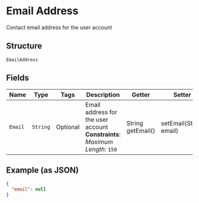 
# Email Address

Contact email address for the user account

## Structure

`EmailAddress`

## Fields

| Name | Type | Tags | Description | Getter | Setter |
|  --- | --- | --- | --- | --- | --- |
| `Email` | `String` | Optional | Email address for the user account<br>**Constraints**: *Maximum Length*: `150` | String getEmail() | setEmail(String email) |

## Example (as JSON)

```json
{
  "email": null
}
```

